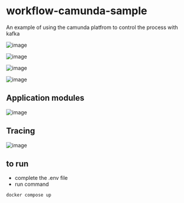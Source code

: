 # workflow-camunda-sample

An example of using the camunda platfrom to control the process with kafka

![image](https://github.com/user-attachments/assets/6a019fac-a810-4fed-aa99-1fad2e04855c)


![image](https://github.com/user-attachments/assets/7b98b515-1df0-415a-acee-0702c6dd4322)

![image](https://github.com/user-attachments/assets/9360440f-79ab-477f-a4b6-363be6d989ac)

![image](https://github.com/user-attachments/assets/b0805838-2ca2-4578-9d88-82662c987085)


## Application modules
![image](https://github.com/user-attachments/assets/bcbbe0d0-ffec-4278-adea-fcb6dba1ac82)

## Tracing
![image](https://github.com/user-attachments/assets/e10f2c48-715c-42cd-841c-63bab53a5f5a)

## to run
*  complete the .env file
*  run command
```
docker compose up
```
